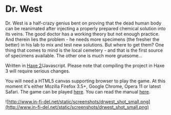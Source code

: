 # Dr. West

Dr. West is a half-crazy genius bent on proving that the dead human body can be reanimated after injecting a properly prepared chemical solution into its veins. The good doctor has a working theory but not enough practice. And therein lies the problem - he needs more specimens (the fresher the better) in his lab to mix and test new solutions. But where to get them? One thing that comes to mind is the local cemetery - and that is the first source of specimens available. The other one is much more gruesome...

Written in [Haxe 2](http://haxe.org)/Javascript. Please note that compiling the project in Haxe 3 will require serious changes.

You will need a HTML5 canvas supporting browser to play the game. At this moment it's either Mozilla Firefox 3.5+, Google Chrome, Opera 11 or latest Safari. The game can be played [here](http://www.in-fi-del.net/static/drwest/index.html). You can read the manual [here](https://github.com/infidel-/drwest/blob/wiki/Manual.md).

![http://www.in-fi-del.net/static/screenshots/drwest_shot_small.png](http://www.in-fi-del.net/static/screenshots/drwest_shot_small.png)
